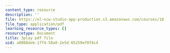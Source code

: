 ```yaml
---
content_type: resource
description: ''
file: https://ol-ocw-studio-app-production.s3.amazonaws.com/courses/18-06sc-linear-algebra-fall-2011/a0868deb1ff458a02e5d65259ef0f4c4_srxexLishgY.pdf
file_type: application/pdf
learning_resource_types: []
resourcetype: Document
title: 3play pdf file
uid: a0868deb-1ff4-58a0-2e5d-65259ef0f4c4
---
```

